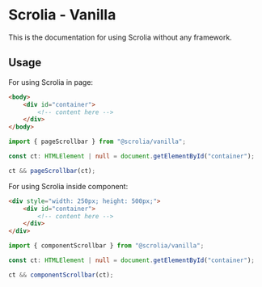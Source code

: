 # Scrolia - Vanilla

This is the documentation for using Scrolia without any framework.

## Usage

For using Scrolia in page:

```html
<body>
    <div id="container">
        <!-- content here -->
    </div>
</body>
```

```typescript
import { pageScrollbar } from "@scrolia/vanilla";

const ct: HTMLElement | null = document.getElementById("container");

ct && pageScrollbar(ct);
```

For using Scrolia inside component:

```html
<div style="width: 250px; height: 500px;">
    <div id="container">
        <!-- content here -->
    </div>
</div>
```

```typescript
import { componentScrollbar } from "@scrolia/vanilla";

const ct: HTMLElement | null = document.getElementById("container");

ct && componentScrollbar(ct);
```
